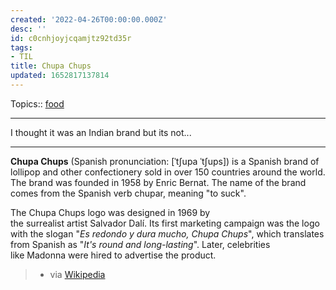 ```yaml
---
created: '2022-04-26T00:00:00.000Z'
desc: ''
id: c0cnhjoyjcqamjtz92td35r
tags:
- TIL
title: Chupa Chups
updated: 1652817137814
---
```

   
Topics::  [food](../topics/food.md)   
   
   
---   
   
I thought it was an Indian brand but its not...   
   
   
---   
   
**Chupa Chups** (Spanish pronunciation: [ˈtʃupa ˈtʃups]) is a Spanish brand of lollipop and other confectionery sold in over 150 countries around the world. The brand was founded in 1958 by Enric Bernat. The name of the brand comes from the Spanish verb chupar, meaning "to suck".   
   
The Chupa Chups logo was designed in 1969 by the surrealist artist Salvador Dalí. Its first marketing campaign was the logo with the slogan "_Es redondo y dura mucho, Chupa Chups_", which translates from Spanish as "_It's round and long-lasting_". Later, celebrities like Madonna were hired to advertise the product.   
   
> - via [Wikipedia](https://en.wikipedia.org/wiki/Chupa%20Chups)